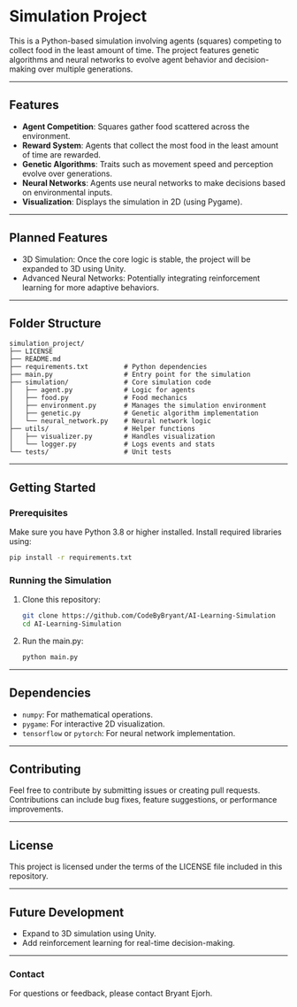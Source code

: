 # Simulation Project

This is a Python-based simulation involving agents (squares) competing to collect food in the least amount of time. The project features genetic algorithms and neural networks to evolve agent behavior and decision-making over multiple generations.

---

## **Features**

- **Agent Competition**: Squares gather food scattered across the environment.
- **Reward System**: Agents that collect the most food in the least amount of time are rewarded.
- **Genetic Algorithms**: Traits such as movement speed and perception evolve over generations.
- **Neural Networks**: Agents use neural networks to make decisions based on environmental inputs.
- **Visualization**: Displays the simulation in 2D (using Pygame).

---

## **Planned Features**

- 3D Simulation: Once the core logic is stable, the project will be expanded to 3D using Unity.
- Advanced Neural Networks: Potentially integrating reinforcement learning for more adaptive behaviors.

---

## **Folder Structure**

```plaintext
simulation_project/
├── LICENSE
├── README.md
├── requirements.txt         # Python dependencies
├── main.py                  # Entry point for the simulation
├── simulation/              # Core simulation code
│   ├── agent.py             # Logic for agents
│   ├── food.py              # Food mechanics
│   ├── environment.py       # Manages the simulation environment
│   ├── genetic.py           # Genetic algorithm implementation
│   └── neural_network.py    # Neural network logic
├── utils/                   # Helper functions
│   ├── visualizer.py        # Handles visualization
│   └── logger.py            # Logs events and stats
└── tests/                   # Unit tests
```

---

## **Getting Started**

### **Prerequisites**

Make sure you have Python 3.8 or higher installed. Install required libraries using:

```bash
pip install -r requirements.txt
```

### **Running the Simulation**

1. Clone this repository:
   ```bash
   git clone https://github.com/CodeByBryant/AI-Learning-Simulation
   cd AI-Learning-Simulation
   ```
2. Run the main.py:
   ```bash
   python main.py
   ```

---

## **Dependencies**

- `numpy`: For mathematical operations.
- `pygame`: For interactive 2D visualization.
- `tensorflow` or `pytorch`: For neural network implementation.

---

## **Contributing**

Feel free to contribute by submitting issues or creating pull requests. Contributions can include bug fixes, feature suggestions, or performance improvements.

---

## **License**

This project is licensed under the terms of the LICENSE file included in this repository.

---

## **Future Development**

- Expand to 3D simulation using Unity.
- Add reinforcement learning for real-time decision-making.

---

### **Contact**

For questions or feedback, please contact Bryant Ejorh.
